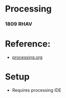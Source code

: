 # Processing

### 1809 RHAV

# Reference:
* [processing.org](https://processing.org/)

# Setup
* Requires processing IDE

